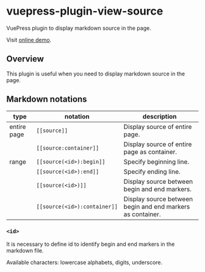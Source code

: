 # vuepress-plugin-view-source


VuePress plugin to display markdown source in the page.

Visit [online demo](https://smori1983.github.io/vuepress-plugin-view-source-demo/).


## Overview

This plugin is useful when you need to display markdown source in the page.


## Markdown notations

| type        | notation                     | description                                                |
|-------------|------------------------------|------------------------------------------------------------|
| entire page | `[[source]]`                 | Display source of entire page.                             |
|             | `[[source:container]]`       | Display source of entire page as container.                |
| range       | `[[source(<id>):begin]]`     | Specify beginning line.                                    |
|             | `[[source(<id>):end]]`       | Specify ending line.                                       |
|             | `[[source(<id>)]]`           | Display source between begin and end markers.              |
|             | `[[source(<id>):container]]` | Display source between begin and end markers as container. |

### `<id>`

It is necessary to define id to identify begin and end markers in the markdown file.

Available characters: lowercase alphabets, digits, underscore.

